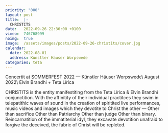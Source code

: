 ```yaml
---
priority: "000"
layout: post
title:  |-
  CHRISTITS
date:   2022-09-26 22:36:00 +0100
vimeo:  746768999
noimg:  true
image:  /assets/images/posts/2022-09-26-christits/cover.jpg
calendar:
  date: 2022-08-01
  address: Künstler Häuser Worpswede
categories: teta
---
```


Concertit at SOMMERFEST 2022 — Künstler Häuser Worpswede\\
August 2022\\
Elvin Brandhi + Teta Lírica

CHRISTITS is the entity manifestiting from the Teta Lírica & Elvin Brandhi
conjunctition. With the affinitity of their individual practitces they swim in
telepatithic waves of sound in the creation of spiritited live performances,
music videos and images which they devotite to Christ the other — Other than
sacrifice Other than Patriarchy Other than judge Other than binary.
Reincarnatition of the immatiterial idyl, they excavate devotition unafraid to
forgive the deceived, the fabric of Christ will be repleted.
